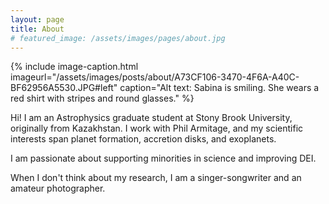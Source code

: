 ```yaml
---
layout: page
title: About
# featured_image: /assets/images/pages/about.jpg
---
```


{% include image-caption.html imageurl="/assets/images/posts/about/A73CF106-3470-4F6A-A40C-BF62956A5530.JPG#left" caption="Alt text: Sabina is smiling. She wears a red shirt with stripes and round glasses." %}

Hi! I am an Astrophysics graduate student at Stony Brook University, originally from Kazakhstan. I work with Phil Armitage, and my scientific interests span planet formation, accretion disks, and exoplanets.

I am passionate about supporting minorities in science and improving DEI. 

When I don't think about my research, I am a singer-songwriter and an amateur photographer.


<!-- >The world always seems brighter when you’ve just made something that wasn’t there before. <cite>Neil Gaiman</cite> -->
<!-- 
As a hobby, Daniel authors the most influential JavaScript blog in Lithuania with over 100,000 page views a month. He lives in Vilnius with his beautiful wife, two boys and one girl.

*Thank You for reading!* -->